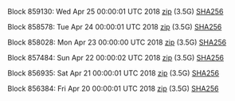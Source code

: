 Block 859130: Wed Apr 25 00:00:01 UTC 2018 [zip](https://dash-bootstrap.ams3.digitaloceanspaces.com/mainnet/2018-04-25/bootstrap.dat.zip) (3.5G) [SHA256](https://dash-bootstrap.ams3.digitaloceanspaces.com/mainnet/2018-04-25/sha256.txt)

Block 858578: Tue Apr 24 00:00:01 UTC 2018 [zip](https://dash-bootstrap.ams3.digitaloceanspaces.com/mainnet/2018-04-24/bootstrap.dat.zip) (3.5G) [SHA256](https://dash-bootstrap.ams3.digitaloceanspaces.com/mainnet/2018-04-24/sha256.txt)

Block 858028: Mon Apr 23 00:00:00 UTC 2018 [zip](https://dash-bootstrap.ams3.digitaloceanspaces.com/mainnet/2018-04-23/bootstrap.dat.zip) (3.5G) [SHA256](https://dash-bootstrap.ams3.digitaloceanspaces.com/mainnet/2018-04-23/sha256.txt)

Block 857484: Sun Apr 22 00:00:02 UTC 2018 [zip](https://dash-bootstrap.ams3.digitaloceanspaces.com/mainnet/2018-04-22/bootstrap.dat.zip) (3.5G) [SHA256](https://dash-bootstrap.ams3.digitaloceanspaces.com/mainnet/2018-04-22/sha256.txt)

Block 856935: Sat Apr 21 00:00:01 UTC 2018 [zip](https://dash-bootstrap.ams3.digitaloceanspaces.com/mainnet/2018-04-21/bootstrap.dat.zip) (3.5G) [SHA256](https://dash-bootstrap.ams3.digitaloceanspaces.com/mainnet/2018-04-21/sha256.txt)

Block 856384: Fri Apr 20 00:00:01 UTC 2018 [zip](https://dash-bootstrap.ams3.digitaloceanspaces.com/mainnet/2018-04-20/bootstrap.dat.zip) (3.5G) [SHA256](https://dash-bootstrap.ams3.digitaloceanspaces.com/mainnet/2018-04-20/sha256.txt)
